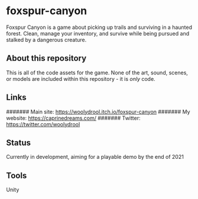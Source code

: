 # foxspur-canyon
Foxspur Canyon is a game about picking up trails and surviving in a haunted forest. Clean, manage your inventory, and survive while being pursued and stalked by a dangerous creature.

## About this repository
This is all of the code assets for the game. None of the art, sound, scenes, or models are included within this repository - it is *only* code. 

## Links
####### Main site: https://woolydrool.itch.io/foxspur-canyon
####### My website: https://caprinedreams.com/
####### Twitter: https://twitter.com/woolydrool


## Status
Currently in development, aiming for a playable demo by the end of 2021

## Tools
Unity
